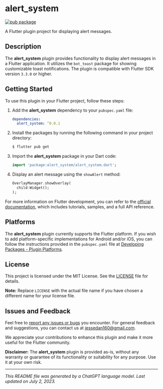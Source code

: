# alert_system

[![pub package](https://img.shields.io/pub/v/alert_system.svg)](https://pub.dev/packages/alert_system)

A Flutter plugin project for displaying alert messages.

## Description

The **alert_system** plugin provides functionality to display alert messages in a Flutter application. It utilizes the `bot_toast` package for showing customizable toast notifications. The plugin is compatible with Flutter SDK version `3.3.0` or higher.

## Getting Started

To use this plugin in your Flutter project, follow these steps:

1. Add the **alert_system** dependency to your `pubspec.yaml` file:

   ```yaml
   dependencies:
     alert_system: ^0.0.1
   ```

2. Install the packages by running the following command in your project directory:

   ```bash
   $ flutter pub get
   ```

3. Import the **alert_system** package in your Dart code:

   ```dart
   import 'package:alert_system/alert_system.dart';
   ```

4. Display an alert message using the `showAlert` method:

   ```dart
   OverlayManager.showOverlay(
     child:Widget();
   );
   ```

For more information on Flutter development, you can refer to the [official documentation](https://flutter.dev/docs), which includes tutorials, samples, and a full API reference.

## Platforms

The **alert_system** plugin currently supports the Flutter platform. If you wish to add platform-specific implementations for Android and/or iOS, you can follow the instructions provided in the `pubspec.yaml` file at [Developing Packages - Plugin Platforms](https://flutter.dev/docs/development/packages-and-plugins/developing-packages#plugin-platforms).

## License

This project is licensed under the MIT License. See the [LICENSE](LICENSE) file for details.

**Note:** Replace `LICENSE` with the actual file name if you have chosen a different name for your license file.

## Issues and Feedback

Feel free to [report any issues or bugs](https://github.com/Jesse-Dan/overlay_manager/issues) you encounter. For general feedback and suggestions, you can contact us at jessedan160@gmail.com.

We appreciate your contributions to enhance this plugin and make it more useful for the Flutter community.

**Disclaimer:** The **alert_system** plugin is provided as-is, without any warranty or guarantee of its functionality or suitability for any purpose. Use it at your own risk.

---
*This README file was generated by a ChatGPT language model. Last updated on July 2, 2023.*